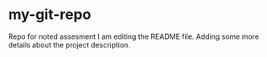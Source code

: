 # my-git-repo
Repo for noted assesment
I am editing the README file. Adding some more details about the project description.
